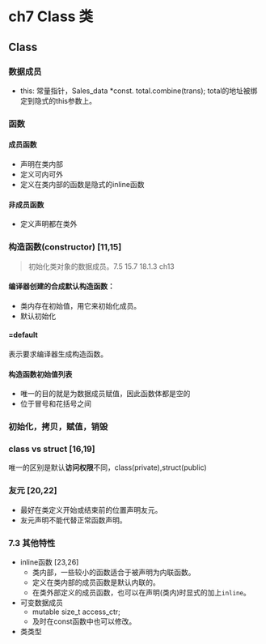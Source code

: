 # ch7 Class 类

## Class

### 数据成员
- this: 常量指针，Sales_data *const. total.combine(trans); total的地址被绑定到隐式的this参数上。

### 函数
#### 成员函数
- 声明在类内部
- 定义可内可外
- 定义在类内部的函数是隐式的inline函数

#### 非成员函数
- 定义声明都在类外


### 构造函数(constructor) [11,15]
> 初始化类对象的数据成员。7.5 15.7 18.1.3 ch13
#### 编译器创建的合成默认构造函数：
- 类内存在初始值，用它来初始化成员。
- 默认初始化

#### =default
表示要求编译器生成构造函数。

#### 构造函数初始值列表
- 唯一的目的就是为数据成员赋值，因此函数体都是空的
- 位于冒号和花括号之间
### 初始化，拷贝，赋值，销毁

### class vs struct [16,19]
唯一的区别是默认**访问权限**不同，class(private),struct(public)

### 友元 [20,22]
- 最好在类定义开始或结束前的位置声明友元。
- 友元声明不能代替正常函数声明。

### 7.3 其他特性
- inline函数 [23,26]
  - 类内部，一些较小的函数适合于被声明为内联函数。
  - 定义在类内部的成员函数是默认内联的。
  - 在类外部定义的成员函数，也可以在声明(类内)时显式的加上`inline`。
- 可变数据成员
  - mutable size_t access_ctr;
  - 及时在const函数中也可以修改。
- 类类型